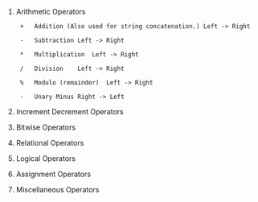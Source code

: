 1. Arithmetic Operators

        +	Addition (Also used for string concatenation.) Left -> Right

        -	Subtraction	Left -> Right

        *	Multiplication	Left -> Right

        /	Division	Left -> Right

        %	Modulo (remainder)	Left -> Right

        -	Unary Minus	Right -> Left


2. Increment Decrement Operators
3. Bitwise Operators
4. Relational Operators
5. Logical Operators
6. Assignment Operators
7. Miscellaneous Operators
